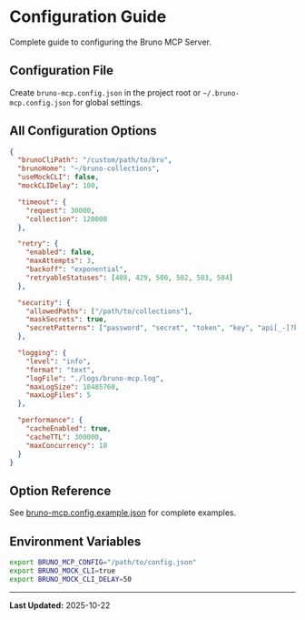 # Configuration Guide

Complete guide to configuring the Bruno MCP Server.

## Configuration File

Create `bruno-mcp.config.json` in the project root or `~/.bruno-mcp.config.json` for global settings.

## All Configuration Options

```json
{
  "brunoCliPath": "/custom/path/to/bru",
  "brunoHome": "~/bruno-collections",
  "useMockCLI": false,
  "mockCLIDelay": 100,

  "timeout": {
    "request": 30000,
    "collection": 120000
  },

  "retry": {
    "enabled": false,
    "maxAttempts": 3,
    "backoff": "exponential",
    "retryableStatuses": [408, 429, 500, 502, 503, 504]
  },

  "security": {
    "allowedPaths": ["/path/to/collections"],
    "maskSecrets": true,
    "secretPatterns": ["password", "secret", "token", "key", "api[_-]?key"]
  },

  "logging": {
    "level": "info",
    "format": "text",
    "logFile": "./logs/bruno-mcp.log",
    "maxLogSize": 10485760,
    "maxLogFiles": 5
  },

  "performance": {
    "cacheEnabled": true,
    "cacheTTL": 300000,
    "maxConcurrency": 10
  }
}
```

## Option Reference

See [bruno-mcp.config.example.json](../../bruno-mcp.config.example.json) for complete examples.

## Environment Variables

```bash
export BRUNO_MCP_CONFIG="/path/to/config.json"
export BRUNO_MOCK_CLI=true
export BRUNO_MOCK_CLI_DELAY=50
```

---

**Last Updated:** 2025-10-22
